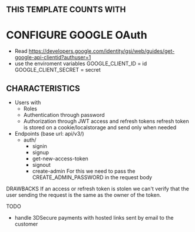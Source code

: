 ## THIS TEMPLATE COUNTS WITH

# CONFIGURE GOOGLE OAuth

- Read https://developers.google.com/identity/gsi/web/guides/get-google-api-clientid?authuser=1
- use the enviroment variables
  GOOGLE_CLIENT_ID = id
  GOOGLE_CLIENT_SECRET = secret

## CHARACTERISTICS

- Users with
  - Roles
  - Authentication through password
  - Authorization through JWT access and refresh tokens
    refresh token is stored on a cookie/localstorage and send only when needed
- Endpoints (base url: api/v3/)
  - auth/
    - signin
    - signup
    - get-new-access-token
    - signout
    - create-admin
      For this we need to pass the CREATE_ADMIN_PASSWORD in the request body

DRAWBACKS
If an access or refresh token is stolen we can't verify that the user sending the request is the same as the owner of the token.

TODO

- handle 3DSecure payments with hosted links sent by email to the customer
